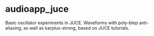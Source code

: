 # audioapp_juce
Basic oscillator experiments in JUCE.
Waveforms with poly-blep anti-aliasing, as well as karplus-strong, based on JUCE tutorials.

